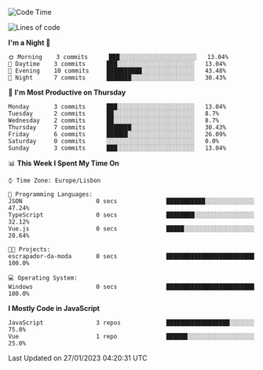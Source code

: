 <!--START_SECTION:waka-->
![Code Time](http://img.shields.io/badge/Code%20Time-31%20hrs%201%20min-blue)

![Lines of code](https://img.shields.io/badge/From%20Hello%20World%20I%27ve%20Written-67%20Thousand%20lines%20of%20code-blue)

**I'm a Night 🦉** 

```text
🌞 Morning    3 commits      ███░░░░░░░░░░░░░░░░░░░░░░   13.04% 
🌆 Daytime    3 commits      ███░░░░░░░░░░░░░░░░░░░░░░   13.04% 
🌃 Evening    10 commits     ██████████░░░░░░░░░░░░░░░   43.48% 
🌙 Night      7 commits      ███████░░░░░░░░░░░░░░░░░░   30.43%

```
📅 **I'm Most Productive on Thursday** 

```text
Monday       3 commits      ███░░░░░░░░░░░░░░░░░░░░░░   13.04% 
Tuesday      2 commits      ██░░░░░░░░░░░░░░░░░░░░░░░   8.7% 
Wednesday    2 commits      ██░░░░░░░░░░░░░░░░░░░░░░░   8.7% 
Thursday     7 commits      ███████░░░░░░░░░░░░░░░░░░   30.43% 
Friday       6 commits      ██████░░░░░░░░░░░░░░░░░░░   26.09% 
Saturday     0 commits      ░░░░░░░░░░░░░░░░░░░░░░░░░   0.0% 
Sunday       3 commits      ███░░░░░░░░░░░░░░░░░░░░░░   13.04%

```


📊 **This Week I Spent My Time On** 

```text
⌚︎ Time Zone: Europe/Lisbon

💬 Programming Languages: 
JSON                     0 secs              ███████████░░░░░░░░░░░░░░   47.24% 
TypeScript               0 secs              ████████░░░░░░░░░░░░░░░░░   32.12% 
Vue.js                   0 secs              █████░░░░░░░░░░░░░░░░░░░░   20.64%

🐱‍💻 Projects: 
escrapador-da-moda       0 secs              █████████████████████████   100.0%

💻 Operating System: 
Windows                  0 secs              █████████████████████████   100.0%

```

**I Mostly Code in JavaScript** 

```text
JavaScript               3 repos             ██████████████████░░░░░░░   75.0% 
Vue                      1 repo              ██████░░░░░░░░░░░░░░░░░░░   25.0%

```



 Last Updated on 27/01/2023 04:20:31 UTC
<!--END_SECTION:waka-->
